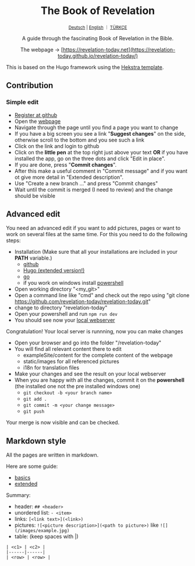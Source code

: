 <div align="center">
  <h1 align="center">The Book of Revelation</h1>
  <sup align="center"><a href="README.de.md">Deutsch</a> | <a href="README.md">English</a> ｜ <a href="README.tr.md">TÜRKÇE</a></sup>
  <p align="center">A guide through the fascinating Book of Revelation in the Bible.</p>

The webpage → [https://revelation-today.net](https://revelation-today.github.io/revelation-today/)
</div>

This is based on the Hugo framework using the [Hekstra template](https://imfing.github.io/hextra/).

## Contribution

### Simple edit

- [Register at github](https://github.com/signup?ref_cta=Sign+up&ref_loc=header+logged+out&ref_page=%2F&source=header-home)
- Open the [webpage](https://revelation-today.github.io/revelation-today/)
- Navigate through the page until you find a page you want to change
- If you have a big screen you see a link "**Suggest changes**" on the side, otherwise scroll to the bottom and you see such a link
- Click on the link and login to github
- Click on the **little pen** at the top right just above your text **OR** if you have installed the app, go on the three dots and click "Edit in place".
- If you are done, press "**Commit changes**".
- After this make a useful comment in "Commit message" and if you want ot give more detail in "Extended description". 
- Use "Create a new branch ..." and press "Commit changes"
- Wait until the commit is merged (I need to review) and the change should be visible

## Advanced edit

You need an advanced edit if you want to add pictures, pages or want to work on several files at the same time. For this you need to do the following steps:
- Installation (Make sure that all your installations are included in your **PATH** variable.)
    - [github](https://git-scm.com/)
    - [Hugo (extended version!)](https://gohugo.io/installation/)
    - [go](https://go.dev/)
    - if you work on windows install [powershell](https://learn.microsoft.com/en-us/powershell/scripting/install/installing-powershell-on-windows?view=powershell-7.4)
- Open working directory "<my_git>" 
- Open a command line like "cmd" and check out the repo using "git clone https://github.com/revelation-today/revelation-today.git"
- change to directory "revelation-today"
- Open your powershell and run `npm run dev`
- You should see now your [local webserver](http://localhost:1313/)

Congratulation! Your local server is runnning, now you can make changes

- Open your browser and go into the folder "<my-git>/revelation-today"
- You will find all relevant content there to edit
    - exampleSite/content for the complete content of the webpage
    - static/images for all referenced pictures
    - i18n for translation files
- Make your changes and see the result on your local webserver
- When you are happy with all the changes, commit it on the **powershell** (the installed one not the pre installed windows one)
    - `git checkout -b <your branch name>`
    - `git add .`
    - `git commit -m <your change message>`
    - `git push`
    
Your merge is now visible and can be checked.

## Markdown style

All the pages are written in markdown. 

Here are some guide:
- [basics](https://www.markdownguide.org/basic-syntax/)
- [extended](https://www.markdownguide.org/extended-syntax/)

Summary:
- header: `## <header>`
- unordered list: `- <item>`
- links: `[<link text>](<link>)`
- pictures: `![<picture description>](<path to picture>)` like `![](/images/example.jpg)`
- table: (keep spaces with \|) 
```
| <c1> | <c2> |
|------|------|
| <row> | <row> |
```

